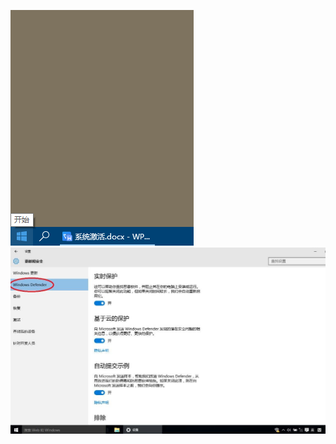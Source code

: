 ![图片5](images/%E5%9B%BE%E7%89%875.png)<img src="images/%E5%9B%BE%E7%89%8710.png" alt="图片10" style="zoom:75%;" />

